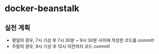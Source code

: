 # docker-beanstalk

## 실천 계획
- 평일의 경우, 7시 기상 후 7시 30분 ~ 9시 30분 사이에 작성한 코드를 commit!
- 주말의 경우, 9시 기상 후 12시 이전까지 코드 commit!
